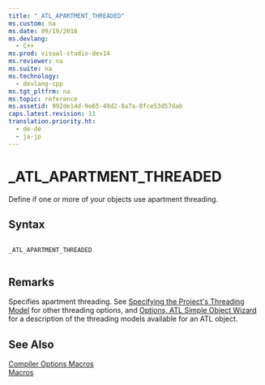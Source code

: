 ```yaml
---
title: "_ATL_APARTMENT_THREADED"
ms.custom: na
ms.date: 09/19/2016
ms.devlang: 
  - C++
ms.prod: visual-studio-dev14
ms.reviewer: na
ms.suite: na
ms.technology: 
  - devlang-cpp
ms.tgt_pltfrm: na
ms.topic: reference
ms.assetid: 992de14d-9e65-49d2-8a7a-8fce53d57dab
caps.latest.revision: 11
translation.priority.ht: 
  - de-de
  - ja-jp
---
```

# _ATL_APARTMENT_THREADED
Define if one or more of your objects use apartment threading.  
  
## Syntax  
  
```  
  
_ATL_APARTMENT_THREADED  
  
```  
  
## Remarks  
 Specifies apartment threading. See [Specifying the Project's Threading Model](../vs140/Specifying-the-Threading-Model-for-a-Project--ATL-.md) for other threading options, and [Options, ATL Simple Object Wizard](../vs140/Options--ATL-Simple-Object-Wizard.md) for a description of the threading models available for an ATL object.  
  
## See Also  
 [Compiler Options Macros](../vs140/Compiler-Options-Macros.md)   
 [Macros](../vs140/ATL-Macros.md)